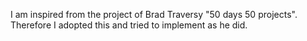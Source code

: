 I am inspired from the project of Brad Traversy "50 days 50 projects".
Therefore I adopted this and tried to implement as he did.
